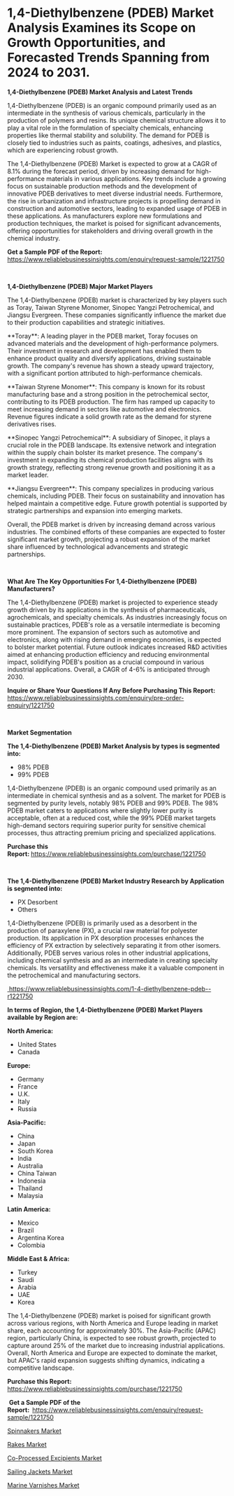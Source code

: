 <p><h1>1,4-Diethylbenzene (PDEB) Market Analysis Examines its Scope on Growth Opportunities, and Forecasted Trends Spanning from 2024 to 2031.</h1></p><p><strong>1,4-Diethylbenzene (PDEB) Market Analysis and Latest Trends</strong></p>
<p><p>1,4-Diethylbenzene (PDEB) is an organic compound primarily used as an intermediate in the synthesis of various chemicals, particularly in the production of polymers and resins. Its unique chemical structure allows it to play a vital role in the formulation of specialty chemicals, enhancing properties like thermal stability and solubility. The demand for PDEB is closely tied to industries such as paints, coatings, adhesives, and plastics, which are experiencing robust growth.</p><p>The 1,4-Diethylbenzene (PDEB) Market is expected to grow at a CAGR of 8.1% during the forecast period, driven by increasing demand for high-performance materials in various applications. Key trends include a growing focus on sustainable production methods and the development of innovative PDEB derivatives to meet diverse industrial needs. Furthermore, the rise in urbanization and infrastructure projects is propelling demand in construction and automotive sectors, leading to expanded usage of PDEB in these applications. As manufacturers explore new formulations and production techniques, the market is poised for significant advancements, offering opportunities for stakeholders and driving overall growth in the chemical industry.</p></p>
<p><strong>Get a Sample PDF of the Report:&nbsp;</strong> <a href="https://www.reliablebusinessinsights.com/enquiry/request-sample/1221750?utm_campaign=1109&utm_medium=2&utm_source=Github&utm_content=ia&utm_term=12122024&utm_id=14-diethylbenzene-pdeb">https://www.reliablebusinessinsights.com/enquiry/request-sample/1221750</a></p>
<p>&nbsp;</p>
<p><strong>1,4-Diethylbenzene (PDEB) Major Market Players</strong></p>
<p><p>The 1,4-Diethylbenzene (PDEB) market is characterized by key players such as Toray, Taiwan Styrene Monomer, Sinopec Yangzi Petrochemical, and Jiangsu Evergreen. These companies significantly influence the market due to their production capabilities and strategic initiatives.</p><p>**Toray**: A leading player in the PDEB market, Toray focuses on advanced materials and the development of high-performance polymers. Their investment in research and development has enabled them to enhance product quality and diversify applications, driving sustainable growth. The company's revenue has shown a steady upward trajectory, with a significant portion attributed to high-performance chemicals.</p><p>**Taiwan Styrene Monomer**: This company is known for its robust manufacturing base and a strong position in the petrochemical sector, contributing to its PDEB production. The firm has ramped up capacity to meet increasing demand in sectors like automotive and electronics. Revenue figures indicate a solid growth rate as the demand for styrene derivatives rises.</p><p>**Sinopec Yangzi Petrochemical**: A subsidiary of Sinopec, it plays a crucial role in the PDEB landscape. Its extensive network and integration within the supply chain bolster its market presence. The company's investment in expanding its chemical production facilities aligns with its growth strategy, reflecting strong revenue growth and positioning it as a market leader.</p><p>**Jiangsu Evergreen**: This company specializes in producing various chemicals, including PDEB. Their focus on sustainability and innovation has helped maintain a competitive edge. Future growth potential is supported by strategic partnerships and expansion into emerging markets.</p><p>Overall, the PDEB market is driven by increasing demand across various industries. The combined efforts of these companies are expected to foster significant market growth, projecting a robust expansion of the market share influenced by technological advancements and strategic partnerships.</p></p>
<p>&nbsp;</p>
<p><strong>What Are The Key Opportunities For 1,4-Diethylbenzene (PDEB) Manufacturers?</strong></p>
<p><p>The 1,4-Diethylbenzene (PDEB) market is projected to experience steady growth driven by its applications in the synthesis of pharmaceuticals, agrochemicals, and specialty chemicals. As industries increasingly focus on sustainable practices, PDEB's role as a versatile intermediate is becoming more prominent. The expansion of sectors such as automotive and electronics, along with rising demand in emerging economies, is expected to bolster market potential. Future outlook indicates increased R&D activities aimed at enhancing production efficiency and reducing environmental impact, solidifying PDEB's position as a crucial compound in various industrial applications. Overall, a CAGR of 4-6% is anticipated through 2030.</p></p>
<p><strong>Inquire or Share Your Questions If Any Before Purchasing This Report:</strong> <a href="https://www.reliablebusinessinsights.com/enquiry/pre-order-enquiry/1221750?utm_campaign=1109&utm_medium=2&utm_source=Github&utm_content=ia&utm_term=12122024&utm_id=14-diethylbenzene-pdeb">https://www.reliablebusinessinsights.com/enquiry/pre-order-enquiry/1221750</a></p>
<p>&nbsp;</p>
<p><strong>Market Segmentation</strong></p>
<p><strong>The 1,4-Diethylbenzene (PDEB) Market Analysis by types is segmented into:</strong></p>
<p><ul><li>98% PDEB</li><li>99% PDEB</li></ul></p>
<p><p>1,4-Diethylbenzene (PDEB) is an organic compound used primarily as an intermediate in chemical synthesis and as a solvent. The market for PDEB is segmented by purity levels, notably 98% PDEB and 99% PDEB. The 98% PDEB market caters to applications where slightly lower purity is acceptable, often at a reduced cost, while the 99% PDEB market targets high-demand sectors requiring superior purity for sensitive chemical processes, thus attracting premium pricing and specialized applications.</p></p>
<p><strong>Purchase this Report:&nbsp;</strong><a href="https://www.reliablebusinessinsights.com/purchase/1221750?utm_campaign=1109&utm_medium=2&utm_source=Github&utm_content=ia&utm_term=12122024&utm_id=14-diethylbenzene-pdeb">https://www.reliablebusinessinsights.com/purchase/1221750</a></p>
<p>&nbsp;</p>
<p><strong>The 1,4-Diethylbenzene (PDEB) Market Industry Research by Application is segmented into:</strong></p>
<p><ul><li>PX Desorbent</li><li>Others</li></ul></p>
<p><p>1,4-Diethylbenzene (PDEB) is primarily used as a desorbent in the production of paraxylene (PX), a crucial raw material for polyester production. Its application in PX desorption processes enhances the efficiency of PX extraction by selectively separating it from other isomers. Additionally, PDEB serves various roles in other industrial applications, including chemical synthesis and as an intermediate in creating specialty chemicals. Its versatility and effectiveness make it a valuable component in the petrochemical and manufacturing sectors.</p></p>
<p><a href="https://www.reliablebusinessinsights.com/1-4-diethylbenzene-pdeb--r1221750?utm_campaign=1109&utm_medium=2&utm_source=Github&utm_content=ia&utm_term=12122024&utm_id=14-diethylbenzene-pdeb">&nbsp;https://www.reliablebusinessinsights.com/1-4-diethylbenzene-pdeb--r1221750</a></p>
<p><strong>In terms of Region, the 1,4-Diethylbenzene (PDEB) Market Players available by Region are:</strong></p>
<p>
    <p> <strong> North America: </strong>
        <ul>
            <li>United States</li>
            <li>Canada</li>
        </ul>
        </p> 
    <p> <strong> Europe: </strong>
        <ul>
            <li>Germany</li>
            <li>France</li>
            <li>U.K.</li>
            <li>Italy</li>
            <li>Russia</li>
        </ul>
        </p> 
    <p> <strong> Asia-Pacific: </strong>
        <ul>
            <li>China</li>
            <li>Japan</li>
            <li>South Korea</li>
            <li>India</li>
            <li>Australia</li>
            <li>China Taiwan</li>
            <li>Indonesia</li>
            <li>Thailand</li>
            <li>Malaysia</li>
        </ul>
        </p> 
    <p> <strong> Latin America: </strong>
        <ul>
            <li>Mexico</li>
            <li>Brazil</li>
            <li>Argentina Korea</li>
            <li>Colombia</li>
        </ul>
        </p> 
    <p> <strong> Middle East & Africa: </strong>
        <ul>
            <li>Turkey</li>
            <li>Saudi</li>
            <li>Arabia</li>
            <li>UAE</li>
            <li>Korea</li>
        </ul>
    </p>
    </p>
<p><p>The 1,4-Diethylbenzene (PDEB) market is poised for significant growth across various regions, with North America and Europe leading in market share, each accounting for approximately 30%. The Asia-Pacific (APAC) region, particularly China, is expected to see robust growth, projected to capture around 25% of the market due to increasing industrial applications. Overall, North America and Europe are expected to dominate the market, but APAC's rapid expansion suggests shifting dynamics, indicating a competitive landscape.</p></p>
<p><strong>Purchase this Report: </strong><a href="https://www.reliablebusinessinsights.com/purchase/1221750?utm_campaign=1109&utm_medium=2&utm_source=Github&utm_content=ia&utm_term=12122024&utm_id=14-diethylbenzene-pdeb">https://www.reliablebusinessinsights.com/purchase/1221750</a></p>
<p>&nbsp;<strong>Get a Sample PDF of the Report:&nbsp;&nbsp;</strong><a href="https://www.reliablebusinessinsights.com/enquiry/request-sample/1221750?utm_campaign=1109&utm_medium=2&utm_source=Github&utm_content=ia&utm_term=12122024&utm_id=14-diethylbenzene-pdeb">https://www.reliablebusinessinsights.com/enquiry/request-sample/1221750</a></p>
<p><strong></strong></p>
<p><p><a href="https://www.linkedin.com/pulse/key-trends-driving-spinnakers-market-growth-7-cagr-from-2024-leobe?utm_campaign=1109&utm_medium=2&utm_source=Github&utm_content=ia&utm_term=12122024&utm_id=14-diethylbenzene-pdeb">Spinnakers Market</a></p><p><a href="https://www.linkedin.com/pulse/detailed-analysis-size-dynamics-expecte-mcqinsights-5couf?utm_campaign=1109&utm_medium=2&utm_source=Github&utm_content=ia&utm_term=12122024&utm_id=14-diethylbenzene-pdeb">Rakes Market</a></p><p><a href="https://github.com/mcfred89/Market-Research-Report-List-1/blob/main/co-processed-excipients-market.md?utm_campaign=1109&utm_medium=2&utm_source=Github&utm_content=ia&utm_term=12122024&utm_id=14-diethylbenzene-pdeb">Co-Processed Excipients Market</a></p><p><a href="https://www.linkedin.com/pulse/sailing-jackets-market-size-revenue-analysis-cagr-47-from-2024-pkhdf?utm_campaign=1109&utm_medium=2&utm_source=Github&utm_content=ia&utm_term=12122024&utm_id=14-diethylbenzene-pdeb">Sailing Jackets Market</a></p><p><a href="https://www.linkedin.com/pulse/marine-varnishes-growth-trends-projected-53-2024-2031-resarch-mint-v4tye?utm_campaign=1109&utm_medium=2&utm_source=Github&utm_content=ia&utm_term=12122024&utm_id=14-diethylbenzene-pdeb">Marine Varnishes Market</a></p></p>